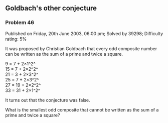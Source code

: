 Goldbach's other conjecture
---------------------------

### Problem 46

Published on Friday, 20th June 2003, 06:00 pm; Solved by 39298;
Difficulty rating: 5%

It was proposed by Christian Goldbach that every odd composite number
can be written as the sum of a prime and twice a square.

9 = 7 + 2×1^2^\
 15 = 7 + 2×2^2^\
 21 = 3 + 2×3^2^\
 25 = 7 + 2×3^2^\
 27 = 19 + 2×2^2^\
 33 = 31 + 2×1^2^

It turns out that the conjecture was false.

What is the smallest odd composite that cannot be written as the sum of
a prime and twice a square?
